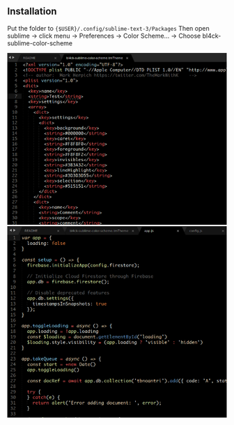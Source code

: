 ## Installation

Put the folder to ```{$USER}/.config/sublime-text-3/Packages```
Then open sublime -> click menu -> Preferences -> Color Scheme... -> Choose bl4ck-sublime-color-scheme

![Alt text](screenshots/1.png?raw=true "SS 1")
![Alt text](screenshots/2.png?raw=true "SS 2")

